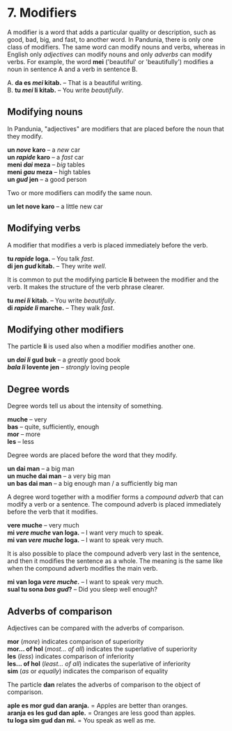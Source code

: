 
# 7. Modifiers

A modifier is a word that adds a particular quality or description,
such as good, bad, big, and fast, to another word.
In Pandunia, there is only one class of modifiers.
The same word can modify nouns and verbs,
whereas in English only _adjectives_ can modify nouns
and only _adverbs_ can modify verbs.
For example, the word
**mei**
('beautiful' or 'beautifully')
modifies a noun in sentence A
and a verb in sentence B.

A. **da es _mei_ kitab.**
– That is a beautiful writing.  
B. **tu _mei_ li kitab.**
– You write _beautifully_.


## Modifying nouns

In Pandunia, "adjectives" are modifiers that are placed before the noun that they modify.

**un _nove_ karo**
– a _new_ car  
**un _rapide_ karo**
– a _fast_ car  
**meni _dai_ meza**
– _big_ tables  
**meni _gau_ meza**
– high tables  
**un _gud_ jen**
– a good person

Two or more modifiers can modify the same noun.

**un let nove karo**
– a little new car


## Modifying verbs

A modifier that modifies a verb
is placed immediately before the verb.

**tu _rapide_ loga.**
– You talk _fast_.  
**di jen _gud_ kitab.**
– They write _well_.

It is common to put the modifying particle
**li**
between the modifier and the verb.
It makes the structure of the verb phrase clearer.

**tu _mei li_ kitab.**
– You write _beautifully_.  
**di _rapide li_ marche.**
– They walk _fast_.


## Modifying other modifiers

The particle
**li**
is used also when a modifier modifies another one.

**un _dai li_ gud buk**
– a _greatly_ good book  
**_bala li_ lovente jen**
– _strongly_ loving people


## Degree words

Degree words tell us about the intensity of something.

**muche**
– very  
**bas**
– quite, sufficiently, enough  
**mor**
– more  
**les**
– less

Degree words are placed before the word that they modify.

**un dai man**
– a big man  
**un muche dai man**
– a very big man  
**un bas dai man**
– a big enough man / a sufficiently big man

A degree word together with a modifier forms a _compound adverb_
that can modify a verb or a sentence.
The compound adverb is placed immediately before the verb that it modifies.

**vere muche**
– very much  
**mi _vere muche_ van loga.**
– I want very much to speak.  
**mi van _vere muche_ loga.**
– I want to speak very much.

It is also possible to place the compound adverb very last in the sentence,
and then it modifies the sentence as a whole.
The meaning is the same like when the compound adverb modifies the main verb.

**mi van loga _vere muche_.**
– I want to speak very much.  
**sual tu sona _bas gud_?**
– Did you sleep well enough?


## Adverbs of comparison

Adjectives can be compared with the adverbs of comparison.

**mor**
(_more_) indicates comparison of superiority  
**mor... of hol**
(_most... of all_) indicates the superlative of superiority  
**les**
(_less_) indicates comparison of inferiority  
**les... of hol**
(_least... of all_) indicates the superlative of inferiority  
**sim**
(_as_ or _equally_) indicates the comparison of equality

The particle
**dan**
relates the adverbs of comparison to the object of comparison.

**aple es mor gud dan aranja.**
= Apples are better than oranges.  
**aranja es les gud dan aple.**
= Oranges are less good than apples.  
**tu loga sim gud dan mi.**
= You speak as well as me.

